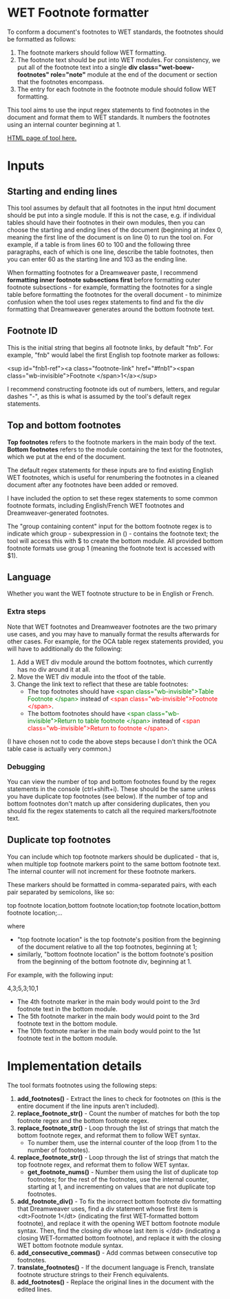 # WET Footnote formatter

To conform a document's footnotes to WET standards, the footnotes should be formatted as follows:
1. The footnote markers should follow WET formatting.
2. The footnote text should be put into WET modules. For consistency, we put all of the footnote text into a single **div class="wet-boew-footnotes" role="note"** module at the end of the document or section that the footnotes encompass.
3. The entry for each footnote in the footnote module should follow WET formatting.

This tool aims to use the input regex statements to find footnotes in the document and format them to WET standards. It numbers the footnotes using an internal counter beginning at 1.

[HTML page of tool here.](footnote_gen.html)

# Inputs

## Starting and ending lines

This tool assumes by default that all footnotes in the input html document should be put into a single module. If this is not the case, e.g. if individual tables should have their footnotes in their own modules, then you can choose the starting and ending lines of the document (beginning at index 0, meaning the first line of the document is on line 0) to run the tool on. For example, if a table is from lines 60 to 100 and the following three paragraphs, each of which is one line, describe the table footnotes, then you can enter 60 as the starting line and 103 as the ending line.

When formatting footnotes for a Dreamweaver paste, I recommend **formatting inner footnote subsections first** before formatting outer footnote subsections - for example, formatting the footnotes for a single table before formatting the footnotes for the overall document - to minimize confusion when the tool uses regex statements to find and fix the div formatting that Dreamweaver generates around the bottom footnote text.

## Footnote ID

This is the initial string that begins all footnote links, by default "fnb". For example, "fnb" would label the first English top footnote marker as follows:

&lt;sup id="fnb1-ref">&lt;a class="footnote-link" href="#fnb1">&lt;span class="wb-invisible">Footnote &lt;/span>1&lt;/a>&lt;/sup>

I recommend constructing footnote ids out of numbers, letters, and regular dashes "-", as this is what is assumed by the tool's default regex statements.

## Top and bottom footnotes

**Top footnotes** refers to the footnote markers in the main body of the text. **Bottom footnotes** refers to the module containing the text for the footnotes, which we put at the end of the document.

The default regex statements for these inputs are to find existing English WET footnotes, which is useful for renumbering the footnotes in a cleaned document after any footnotes have been added or removed.

I have included the option to set these regex statements to some common footnote formats, including English/French WET footnotes and Dreamweaver-generated footnotes.

The "group containing content" input for the bottom footnote regex is to indicate which group - subexpression in () - contains the footnote text; the tool will access this with $ to create the bottom module. All provided bottom footnote formats use group 1 (meaning the footnote text is accessed with $1).

## Language

Whether you want the WET footnote structure to be in English or French.

### Extra steps

Note that WET footnotes and Dreamweaver footnotes are the two primary use cases, and you may have to manually format the results afterwards for other cases. For example, for the OCA table regex statements provided, you will have to additionally do the following:

1. Add a WET div module around the bottom footnotes, which currently has no div around it at all.
2. Move the WET div module into the tfoot of the table.
3. Change the link text to reflect that these are table footnotes:
    - The top footnotes should have <span style="color:green">&lt;span class="wb-invisible">Table Footnote &lt;/span></span> instead of <span style="color:red">&lt;span class="wb-invisible">Footnote &lt;/span></span>.
    - The bottom footnotes should have <span style="color:green">&lt;span class="wb-invisible">Return to table footnote &lt;/span></span> instead of <span style="color:red">&lt;span class="wb-invisible">Return to footnote &lt;/span></span>.

(I have chosen not to code the above steps because I don't think the OCA table case is actually very common.)

### Debugging

You can view the number of top and bottom footnotes found by the regex statements in the console (ctrl+shift+i). These should be the same unless you have duplicate top footnotes (see below). If the number of top and bottom footnotes don't match up after considering duplicates, then you should fix the regex statements to catch all the required markers/footnote text.

## Duplicate top footnotes

You can include which top footnote markers should be duplicated - that is, when multiple top footnote markers point to the same bottom footnote text. The internal counter will not increment for these footnote markers.

These markers should be formatted in comma-separated pairs, with each pair separated by semicolons, like so:

top footnote location,bottom footnote location;top footnote location,bottom footnote location;...

where
- "top footnote location" is the top footnote's position from the beginning of the document relative to all the top footnotes, beginning at 1;
- similarly, "bottom footnote location" is the bottom footnote's position from the beginning of the bottom footnote div, beginning at 1.

For example, with the following input:

4,3;5,3;10,1
- The 4th footnote marker in the main body would point to the 3rd footnote text in the bottom module.
- The 5th footnote marker in the main body would point to the 3rd footnote text in the bottom module.
- The 10th footnote marker in the main body would point to the 1st footnote text in the bottom module.

# Implementation details

The tool formats footnotes using the following steps:

1. **add_footnotes()** - Extract the lines to check for footnotes on (this is the entire document if the line inputs aren't included).
2. **replace_footnote_str()** - Count the number of matches for both the top footnote regex and the bottom footnote regex.
3.  **replace_footnote_str()** - Loop through the list of strings that match the bottom footnote regex, and reformat them to follow WET syntax.
     - To number them, use the internal counter of the loop (from 1 to the number of footnotes).
4.  **replace_footnote_str()** - Loop through the list of strings that match the top footnote regex, and reformat them to follow WET syntax.
    - **get_footnote_nums()** - Number them using the list of duplicate top footnotes; for the rest of the footnotes, use the internal counter, starting at 1, and incrementing on values that are not duplicate top footnotes.
5. **add_footnote_div()** - To fix the incorrect bottom footnote div formatting that Dreamweaver uses, find a div statement whose first item is &lt;dt>Footnote 1&lt;/dt> (indicating the first WET-formatted bottom footnote), and replace it with the opening WET bottom footnote module syntax. Then, find the closing div whose last item is &lt;/dd> (indicating a closing WET-formatted bottom footnote), and replace it with the closing WET bottom footnote module syntax.
6. **add_consecutive_commas()** - Add commas between consecutive top footnotes.
7. **translate_footnotes()** - If the document language is French, translate footnote structure strings to their French equivalents.
8. **add_footnotes()** - Replace the original lines in the document with the edited lines.
